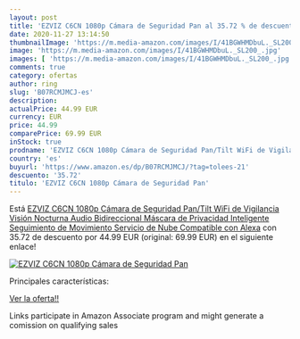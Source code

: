 ```yaml
---
layout: post
title: 'EZVIZ C6CN 1080p Cámara de Seguridad Pan al 35.72 % de descuento'
date: 2020-11-27 13:14:50
thumbnailImage: 'https://m.media-amazon.com/images/I/41BGWHMDbuL._SL200_.jpg'
image: 'https://m.media-amazon.com/images/I/41BGWHMDbuL._SL200_.jpg'
images: [ 'https://m.media-amazon.com/images/I/41BGWHMDbuL._SL200_.jpg' ]
comments: true
category: ofertas
author: ring
slug: 'B07RCMJMCJ-es'
description:
actualPrice: 44.99 EUR
currency: EUR
price: 44.99
comparePrice: 69.99 EUR
inStock: true
prodname: 'EZVIZ C6CN 1080p Cámara de Seguridad Pan/Tilt WiFi de Vigilancia Visión Nocturna Audio Bidireccional Máscara de Privacidad Inteligente Seguimiento de Movimiento  Servicio de Nube  Compatible con Alexa'
country: 'es'
buyurl: 'https://www.amazon.es/dp/B07RCMJMCJ/?tag=tolees-21'
descuento: '35.72'
titulo: 'EZVIZ C6CN 1080p Cámara de Seguridad Pan'
---
```


Está [EZVIZ C6CN 1080p Cámara de Seguridad Pan/Tilt WiFi de Vigilancia Visión Nocturna Audio Bidireccional Máscara de Privacidad Inteligente Seguimiento de Movimiento  Servicio de Nube  Compatible con Alexa](https://www.amazon.es/dp/B07RCMJMCJ/?tag=tolees-21) con 35.72 de descuento por 44.99 EUR (original: 69.99 EUR) en el siguiente enlace!

[![EZVIZ C6CN 1080p Cámara de Seguridad Pan](https://m.media-amazon.com/images/I/41BGWHMDbuL._SL200_.jpg)](https://www.amazon.es/dp/B07RCMJMCJ/?tag=tolees-21)

Principales características:


[Ver la oferta!!](https://www.amazon.es/dp/B07RCMJMCJ/?tag=tolees-21)

Links participate in Amazon Associate program and might generate a comission on qualifying sales


